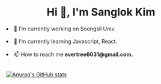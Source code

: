 <h1 align="center">Hi 👋, I'm Sanglok Kim</h1>
<div><li>🔭 I’m currently working on Soongsil Univ.</li></div>
</br>

<div><li>🌱 I’m currently learning Javascript, React.</li></div>
</br>
<div><li>📫 How to reach me <b>evertree6031@gmail.com.</b></li></div>
</br>

[![Anurag's GitHub stats](https://github-readme-stats.vercel.app/api?username=lokba&theme=radical&show_icons=true&count_private=true)](https://github.com/anuraghazra/github-readme-stats)
